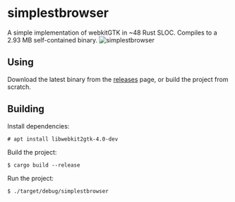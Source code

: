 # simplestbrowser
A simple implementation of webkitGTK in ~48 Rust SLOC. Compiles to a 2.93 MB self-contained binary. 
![simplestbrowser](https://github.com/skylinecc/simplestbrowser/blob/master/data/simplestbrowser.png?raw=true)

## Using
Download the latest binary from the [releases](https://github.com/skylinecc/simplestbrowser/releases) page, or build the project from scratch.

## Building
Install dependencies:
```
# apt install libwebkit2gtk-4.0-dev
```
Build the project:
```
$ cargo build --release
```
Run the project:
```
$ ./target/debug/simplestbrowser
```
